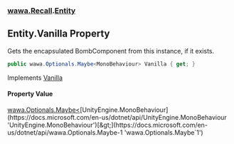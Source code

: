 ### [wawa.Recall](wawa.Recall.md 'wawa.Recall').[Entity](Entity.md 'wawa.Recall.Entity')

## Entity.Vanilla Property

Gets the encapsulated BombComponent from this instance, if it exists.

```csharp
public wawa.Optionals.Maybe<MonoBehaviour> Vanilla { get; }
```

Implements [Vanilla](IVanilla.Vanilla.md 'wawa.Recall.IVanilla.Vanilla')

#### Property Value
[wawa.Optionals.Maybe&lt;](https://docs.microsoft.com/en-us/dotnet/api/wawa.Optionals.Maybe-1 'wawa.Optionals.Maybe`1')[UnityEngine.MonoBehaviour](https://docs.microsoft.com/en-us/dotnet/api/UnityEngine.MonoBehaviour 'UnityEngine.MonoBehaviour')[&gt;](https://docs.microsoft.com/en-us/dotnet/api/wawa.Optionals.Maybe-1 'wawa.Optionals.Maybe`1')